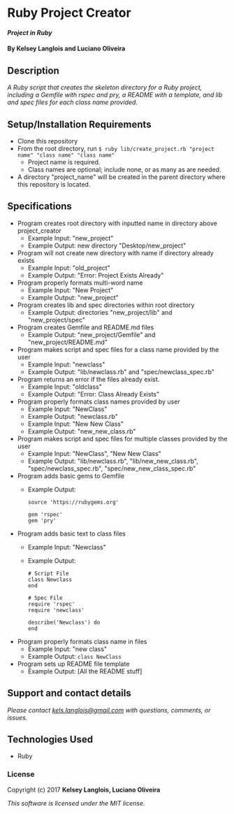 # Ruby Project Creator

#### _Project in Ruby_

#### By Kelsey Langlois and Luciano Oliveira

## Description

_A Ruby script that creates the skeleton directory for a Ruby project, including a Gemfile with rspec and pry, a README with a template, and lib and spec files for each class name provided._

## Setup/Installation Requirements

* Clone this repository
* From the root directory, run ```$ ruby lib/create_project.rb "project name" "class name" "class name"```
  * Project name is required.
  * Class names are optional; include none, or as many as are needed.
* A directory "project_name" will be created in the parent directory where this repository is located.

## Specifications

* Program creates root directory with inputted name in directory above project_creator
  * Example Input: "new_project"
  * Example Output: new directory "Desktop/new_project"
* Program will not create new directory with name if directory already exists
  * Example Input: "old_project"
  * Example Output: "Error: Project Exists Already"
* Program properly formats multi-word name
  * Example Input: "New Project"
  * Example Output: "new_project"
* Program creates lib and spec directories within root directory
  * Example Output: directories "new_project/lib" and "new_project/spec"
* Program creates Gemfile and README.md files
  * Example Output: "new_project/Gemfile" and "new_project/README.md"
* Program makes script and spec files for a class name provided by the user
  * Example Input: "newclass"
  * Example Output: "lib/newclass.rb" and "spec/newclass_spec.rb"
* Program returns an error if the files already exist.
  * Example Input: "oldclass"
  * Example Output: "Error: Class Already Exists"
* Program properly formats class names provided by user
  * Example Input: "NewClass"
  * Example Output: "newclass.rb"
  * Example Input: "New New Class"
  * Example Output: "new_new_class.rb"
* Program makes script and spec files for multiple classes provided by the user
  * Example Input: "NewClass", "New New Class"
  * Example Output: "lib/newclass.rb", "lib/new_new_class.rb", "spec/newclass_spec.rb", "spec/new_new_class_spec.rb"
* Program adds basic gems to Gemfile
  * Example Output:

        source 'https://rubygems.org'

        gem 'rspec'
        gem 'pry'
* Program adds basic text to class files
  * Example Input: "Newclass"
  * Example Output:

        # Script File
        class Newclass
        end

        # Spec File
        require 'rspec'
        require 'newclass'

        describe('Newclass') do
        end
* Program properly formats class name in files
  * Example Input: "new class"
  * Example Output: ```class NewClass```
* Program sets up README file template
  * Example Output: [All the README stuff]

## Support and contact details

_Please contact [kels.langlois@gmail.com](mailto:kels.langlois@gmail.com) with questions, comments, or issues._

## Technologies Used

* Ruby

### License

Copyright (c) 2017 **Kelsey Langlois, Luciano Oliveira**

*This software is licensed under the MIT license.*
